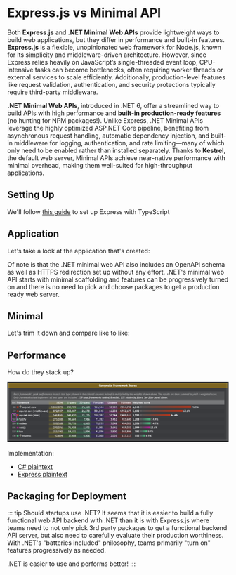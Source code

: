 # Express.js vs Minimal API

Both **Express.js** and **.NET Minimal Web APIs** provide lightweight ways to build web applications, but they differ in performance and built-in features. **Express.js** is a flexible, unopinionated web framework for Node.js, known for its simplicity and middleware-driven architecture. However, since Express relies heavily on JavaScript’s single-threaded event loop, CPU-intensive tasks can become bottlenecks, often requiring worker threads or external services to scale efficiently. Additionally, production-level features like request validation, authentication, and security protections typically require third-party middleware.

**.NET Minimal Web APIs**, introduced in .NET 6, offer a streamlined way to build APIs with high performance and **built-in production-ready features** (no hunting for NPM packages!). Unlike Express, .NET Minimal APIs leverage the highly optimized ASP.NET Core pipeline, benefiting from asynchronous request handling, automatic dependency injection, and built-in middleware for logging, authentication, and rate limiting—many of which only need to be enabled rather than installed separately. Thanks to **Kestrel**, the default web server, Minimal APIs achieve near-native performance with minimal overhead, making them well-suited for high-throughput applications.

## Setting Up

We'll follow [this guide](https://blog.logrocket.com/how-to-set-up-node-typescript-express/) to set up Express with TypeScript

<CodeSplitter>
  <template #left>

```shell
# macOS Express.js TypeScript setup
npm init -y           # Init package.json
npm i express dotenv  # Install express and dotenv
echo PORT=3000 .env   # Create the .env file

# Setup TypeScript
npm i -D typescript @types/express @types/node
npx tsc --init # Initialize TypeScript

# Edit tsconfig.json compilerOptions.outDir = "./dist"

# Create the entry point:
echo "import express, { Express, Request, Response } from 'express';
import dotenv from 'dotenv';

dotenv.config();

const app: Express = express();
const port = process.env.PORT || 3000;

app.get('/', (req: Request, res: Response) => {
  res.send('Express + TypeScript Server');
});

app.listen(port, () => {
  console.log('Server is running at http://localhost:' + port);
});" > index.ts

# Add packages to support hot reload
npm i -D nodemon ts-node concurrently

# Update package.json
# "scripts": {
#  "build": "npx tsc",
#  "start": "node dist/index.js",
#  "dev": "nodemon src/index.ts"
# }

npm run dev # ✅ Server ready!
```

  </template>
  <template #right>

```shell
# macOs .NET Minimal API setup

# Scaffold the API
dotnet new webapi

# Run and watch for file changes
dotnet watch --non-interactive # ✅ Server ready!
```

  </template>
</CodeSplitter>

## Application

Let's take a look at the application that's created:

<CodeSplitter>
  <template #left>

```ts
import express, { Express, Request, Response } from 'express';
import dotenv from 'dotenv';

dotenv.config();

const app: Express = express();
const port = process.env.PORT || 3000;

app.get('/', (req: Request, res: Response) => {
  res.send('Express + TypeScript Server');
});

app.listen(port, () => {
  console.log('Server is running at http://localhost:' + port);
});

```

  </template>
  <template #right>

```csharp
var builder = WebApplication.CreateBuilder(args);

// Add services to the container.
// Learn more about configuring OpenAPI at https://aka.ms/aspnet/openapi
builder.Services.AddOpenApi();

var app = builder.Build();

// Configure the HTTP request pipeline.
if (app.Environment.IsDevelopment()) {
  app.MapOpenApi();
}

app.UseHttpsRedirection();

var summaries = new[] {
  "Freezing", "Bracing", "Chilly", "Cool", "Mild", "Warm", "Balmy", "Hot", "Sweltering", "Scorching"
};

app.MapGet("/weatherforecast", () => {
  var forecast =  Enumerable.Range(1, 5).Select(index =>
    new WeatherForecast (
      DateOnly.FromDateTime(DateTime.Now.AddDays(index)),
      Random.Shared.Next(-20, 55),
      summaries[Random.Shared.Next(summaries.Length)]
    ))
    .ToArray();
  return forecast;
})
.WithName("GetWeatherForecast");

app.Run();

record WeatherForecast(DateOnly Date, int TemperatureC, string? Summary) {
  public int TemperatureF => 32 + (int)(TemperatureC / 0.5556);
}

```

  </template>
</CodeSplitter>

Of note is that the .NET minimal web API also includes an OpenAPI schema as well as HTTPS redirection set up without any effort.  .NET's minimal web API starts with minimal scaffolding and features can be progressively turned on and there is no need to pick and choose packages to get a production ready web server.

## Minimal

Let's trim it down and compare like to like:

<CodeSplitter>
  <template #left>

```ts
import express, { Express, Request, Response } from 'express';

const app: Express = express();

app.get('/', (req: Request, res: Response) => {
  res.send('Express + TypeScript Server');
});

app.listen(3001, () => {
  console.log('Server is running at http://localhost:3001');
});
```

  </template>
  <template #right>

```csharp
var builder = WebApplication.CreateBuilder(args);

var app = builder.Build();

app.Urls.Add("http://0.0.0.0:3002");

app.MapGet("/", () => ".NET Minimal Web API");

app.Run();
```

  </template>
</CodeSplitter>

## Performance

How do they stack up?

![](../../assets/techempower.png)

<CodeSplitter>
  <template #left>

```ts
// 113,117; See reference link below
app.get("/plaintext", (req, res) => {
  writeResponse(res, GREETING, headerTypes["plain"]);
});

// 92,604
app.get("/json", (req, res) => {
  writeResponse(res, jsonSerializer({ message: GREETING }));
});
```

  </template>
  <template #right>

```csharp
// 7,014,298; See reference link below
app.MapGet("/plaintext", () => "Hello, World!");

// 1,042,029
app.MapGet("/json", () => new { message = "Hello, World!" });
```

  </template>
</CodeSplitter>

Implementation:

- [C# plaintext](https://github.com/TechEmpower/FrameworkBenchmarks/blob/master/frameworks/CSharp/aspnetcore/src/Minimal/Program.cs#L29)
- [Express plaintext](https://github.com/TechEmpower/FrameworkBenchmarks/blob/master/frameworks/JavaScript/express/src/server.mjs#L23C1-L25C4)

## Packaging for Deployment

<CodeSplitter>
  <template #left>

```shell
# Use alpine for size, but feel free to use other builds if running into issues.
FROM node:20-alpine
WORKDIR /usr/src/app

# Copy over assets
COPY package.json ./
COPY package-lock.json ./

# Install dependencies.
RUN npm ci

# Copy source
COPY . .

# Build the TypeScript
RUN npx tsc

# Start the server.
EXPOSE 3001
CMD ["node", "dist/index.js"]

# From src/typescript/express-app
# ✅ docker buildx build -t ts/express-web-api -f ./Dockerfile .
```

  </template>
  <template #right>

```shell
# Build layer
FROM mcr.microsoft.com/dotnet/sdk:9.0 AS build
WORKDIR /app

# Our project layer so we only update on new deps
COPY ./webapi-minimal.csproj ./webapi-minimal.csproj

# Restore dependencies
RUN dotnet restore

# Copy over code and publish
COPY ./Program.cs ./Program.cs

# Build the binaries
RUN dotnet publish ./webapi-minimal.csproj -o /app/published-app --configuration Release

# Runtime layer
FROM mcr.microsoft.com/dotnet/aspnet:9.0 AS runtime
WORKDIR /app
COPY --from=build /app/published-app /app

ENTRYPOINT [ "dotnet", "/app/webapi-minimal.dll" ]

# From src/csharp/webapi-minimal
# ✅ docker buildx build -t cs/minimal-web-api -f ./Dockerfile .
```

  </template>
</CodeSplitter>

::: tip Should startups use .NET?
It seems that it is easier to build a fully functional web API backend with .NET than it is with Express.js where teams need to not only pick 3rd party packages to get a functional backend API server, but also need to carefully evaluate their production worthiness.  With .NET's "batteries included" philosophy, teams primarily "turn on" features progressively as needed.

.NET is easier to use and performs better!
:::
